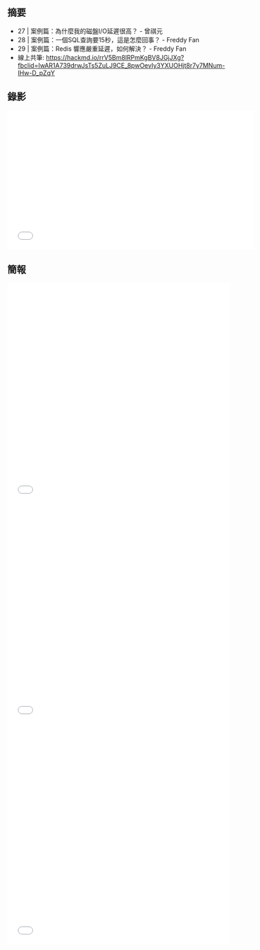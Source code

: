 

## 摘要

* 27 | 案例篇：為什麼我的磁盤I/O延遲很高？ - 曾祺元
* 28 | 案例篇：一個SQL查詢要15秒，這是怎麼回事？ - Freddy Fan
* 29 | 案例篇：Redis 響應嚴重延遲，如何解決？ - Freddy Fan
* 線上共筆: https://hackmd.io/rrV5Bm8lRPmKgBV8JGjJXg?fbclid=IwAR1A739drwJsTs5ZuLJ9CE_8pwOevIy3YXUOHjt8r7y7MNum-IHw-D_pZqY

## 錄影

<iframe width="560" height="315" src="待補" frameborder="0" allow="accelerometer; autoplay; encrypted-media; gyroscope; picture-in-picture" allowfullscreen></iframe> 
 

## 簡報

<embed src="/pdf/Linux/27_Disk-IO-for-high-latency.pdf" type="application/pdf" width="100%" height="500px" />
<embed src="/pdf/Linux/_why-sql-query-takes-too-long-time02_Average-Load.pdf" type="application/pdf" width="100%" height="500px" />
<embed src="/pdf/Linux/f" type="application/pdf" width="100%" height="500px" />
